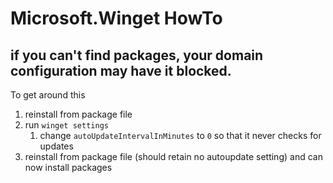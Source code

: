 # Microsoft.Winget HowTo

## if you can't find packages, your domain configuration may have it blocked.

To get around this
1. reinstall from package file
1. run `winget settings`
	1. change `autoUpdateIntervalInMinutes` to `0` so that it never checks for updates
1. reinstall from package file (should retain no autoupdate setting) and can now install packages
